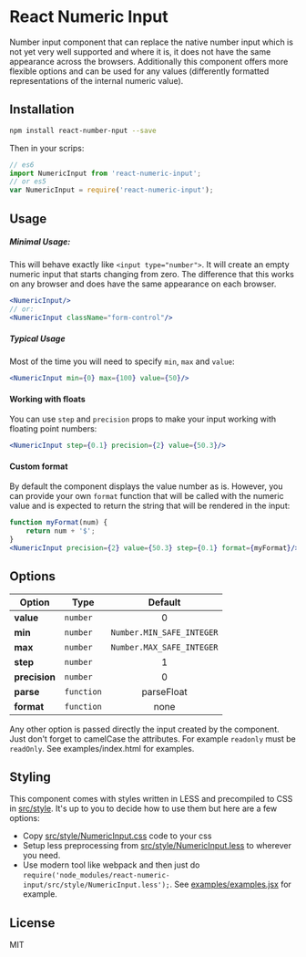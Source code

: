 # React Numeric Input
Number input component that can replace the native number input which is not yet
very well supported and where it is, it does not have the same appearance across
the browsers. Additionally this component offers more flexible options and can
be used for any values (differently formatted representations of the internal
numeric value).

## Installation
```sh
npm install react-number-nput --save
```
Then in your scrips:
```js
// es6
import NumericInput from 'react-numeric-input';
// or es5
var NumericInput = require('react-numeric-input');
```

## Usage
##### Minimal Usage:
This will behave exactly like `<input type="number">`. It will create an empty
numeric input that starts changing from zero. The difference that this works on
any browser and does have the same appearance on each browser.
```jsx
<NumericInput/>
// or:
<NumericInput className="form-control"/>
```

##### Typical Usage
Most of the time you will need to specify `min`, `max` and `value`:
```jsx
<NumericInput min={0} max={100} value={50}/>
```

#### Working with floats
You can use `step` and `precision` props to make your input working with
floating point numbers:
```jsx
<NumericInput step={0.1} precision={2} value={50.3}/>
```

#### Custom format
By default the component displays the value number as is. However, you can
provide your own `format` function that will be called with the numeric value
and is expected to return the string that will be rendered in the input:
```jsx
function myFormat(num) {
    return num + '$';
}
<NumericInput precision={2} value={50.3} step={0.1} format={myFormat}/>
```

## Options
Option       | Type     |Default
-------------|----------|:-------:
**value**    |`number`  |0
**min**      |`number`  |`Number.MIN_SAFE_INTEGER`
**max**      |`number`  |`Number.MAX_SAFE_INTEGER`
**step**     |`number`  |1
**precision**|`number`  |0
**parse**    |`function`|parseFloat
**format**   |`function`|none

Any other option is passed directly the input created by the component. Just
don't forget to camelCase the attributes. For example `readonly` must be `readOnly`.
See examples/index.html for examples.

## Styling
This component comes with styles written in LESS and precompiled to CSS in
[src/style](./src/style). It's up to you to decide how to use them but here are a few options:
* Copy [src/style/NumericInput.css](./src/style/NumericInput.css) code to your css
* Setup less preprocessing from [src/style/NumericInput.less](./src/style/NumericInput.less) to wherever you need.
* Use modern tool like webpack and then just do `require('node_modules/react-numeric-input/src/style/NumericInput.less');`.
  See [examples/examples.jsx](./examples/examples.jsx) for example.

## License
MIT
